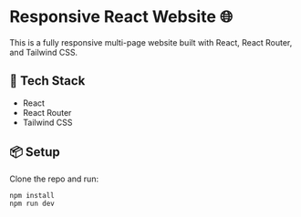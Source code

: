 # Responsive React Website 🌐

This is a fully responsive multi-page website built with React, React Router, and Tailwind CSS.

## 🚀 Tech Stack
- React
- React Router
- Tailwind CSS

## 📦 Setup
Clone the repo and run:

```bash
npm install
npm run dev
